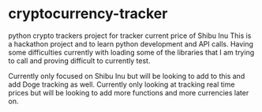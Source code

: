 # cryptocurrency-tracker
python crypto trackers project for tracker current price of Shibu Inu
This is a hackathon project and to learn python development and API calls.
Having some difficulties currently with loading some of the libraries that I am trying to call and proving difficult to currently test. 

Currently only focused on Shibu Inu but will be looking to add to this and add Doge tracking as well. 
Currently only looking at tracking real time prices but will be looking to add more functions and more currencies later on. 

